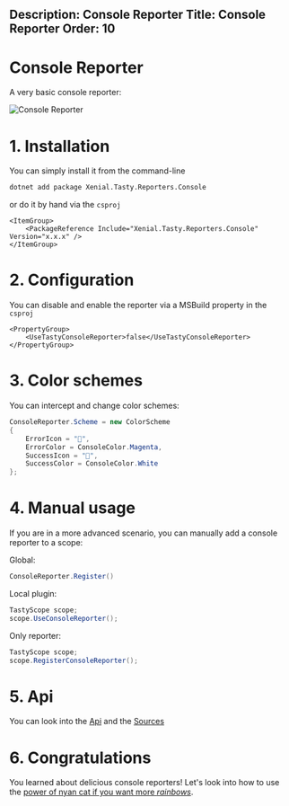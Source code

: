 Description: Console Reporter
Title: Console Reporter
Order: 10
---

# Console Reporter

A very basic console reporter:

![Console Reporter](/assets/img/plugins/reporters/console-reporter.png)

# 1. Installation

You can simply install it from the command-line

```cmd
dotnet add package Xenial.Tasty.Reporters.Console
```

or do it by hand via the `csproj`

```csproj
<ItemGroup>
    <PackageReference Include="Xenial.Tasty.Reporters.Console" Version="x.x.x" />
</ItemGroup>
```

# 2. Configuration

You can disable and enable the reporter via a MSBuild property in the `csproj`

```csproj
<PropertyGroup>
    <UseTastyConsoleReporter>false</UseTastyConsoleReporter>
</PropertyGroup>
```

# 3. Color schemes

You can intercept and change color schemes:

```cs
ConsoleReporter.Scheme = new ColorScheme
{
    ErrorIcon = "🤬",
    ErrorColor = ConsoleColor.Magenta,
    SuccessIcon = "🥰",
    SuccessColor = ConsoleColor.White
};
```

# 4. Manual usage

If you are in a more advanced scenario, you can manually add a console reporter to a scope:

Global:

```cs
ConsoleReporter.Register()
```

Local plugin:

```cs
TastyScope scope;
scope.UseConsoleReporter();
```

Only reporter:

```cs
TastyScope scope;
scope.RegisterConsoleReporter();
```

# 5. Api

You can look into the [Api](/api/Xenial.Delicious.Reporters/ConsoleReporter) and the [Sources](https://github.com/xenial-io/Tasty/blob/master/src/Xenial.Tasty.Reporters.Console/Reporters/Reporters.Console.cs)

# 6. Congratulations

You learned about delicious console reporters! Let's look into how to use the [power of nyan cat if you want more *rainbows*](20-nyan-reporter.html).

